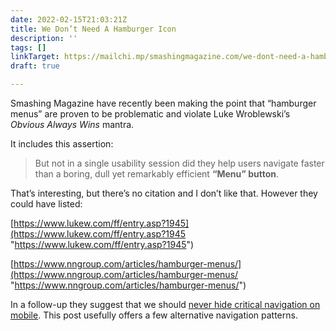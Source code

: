 ```yaml
---
date: 2022-02-15T21:03:21Z
title: We Don’t Need A Hamburger Icon
description: ''
tags: []
linkTarget: https://mailchi.mp/smashingmagazine.com/we-dont-need-a-hamburger-icon
draft: true

---
```


Smashing Magazine have recently been making the point that “hamburger menus” are proven to be problematic and violate Luke Wroblewski’s _Obvious Always Wins_ mantra.

It includes this assertion:

> But not in a single usability session did they help users navigate faster than a boring, dull yet remarkably efficient **“Menu” button**.

That’s interesting, but there’s no citation and I don’t like that. However they could have listed:

[https://www.lukew.com/ff/entry.asp?1945](https://www.lukew.com/ff/entry.asp?1945 "https://www.lukew.com/ff/entry.asp?1945")

[https://www.nngroup.com/articles/hamburger-menus/](https://www.nngroup.com/articles/hamburger-menus/ "https://www.nngroup.com/articles/hamburger-menus/")

In a follow-up they suggest that we should [never hide critical navigation on mobile](https://mailchi.mp/smashingmagazine.com/never-hide-critical-navigation-on-mobile). This post usefully offers a few alternative navigation patterns. 
